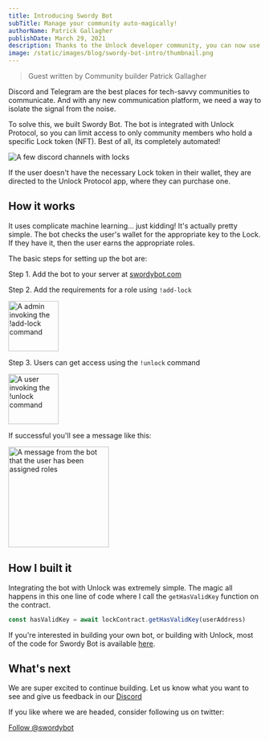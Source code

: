 ```yaml
---
title: Introducing Swordy Bot
subTitle: Manage your community auto-magically!
authorName: Patrick Gallagher
publishDate: March 29, 2021
description: Thanks to the Unlock developer community, you can now use Unlock in Discord.
image: /static/images/blog/swordy-bot-intro/thumbnail.png
---
```


> Guest written by Community builder Patrick Gallagher

Discord and Telegram are the best places for tech-savvy communities to communicate. And with any new communication platform, we need a way to isolate the signal from the noise.

To solve this, we built Swordy Bot. The bot is integrated with Unlock Protocol, so you can limit access to only community members who hold a specific Lock token (NFT). Best of all, its completely automated!

![A few discord channels with locks](/static/images/blog/swordy-bot-intro/channels.png)

If the user doesn't have the necessary Lock token in their wallet, they are directed to the Unlock Protocol app, where they can purchase one.

## How it works

It uses complicate machine learning... just kidding! It's actually pretty simple. The bot checks the user's wallet for the appropriate key to the Lock. If they have it, then the user earns the appropriate roles.

The basic steps for setting up the bot are:

Step 1. Add the bot to your server at [swordybot.com](https://swordybot.com)

Step 2. Add the requirements for a role using `!add-lock`

<img src="/static/images/blog/swordy-bot-intro/add-lock.png" alt="A admin invoking the !add-lock command" height="100px"/>

Step 3. Users can get access using the `!unlock` command

<img src="/static/images/blog/swordy-bot-intro/invoke.png" alt="A user invoking the !unlock command" height="100px"/>

If successful you'll see a message like this:

<img src="/static/images/blog/swordy-bot-intro/knighted.png" alt="A message from the bot that the user has been assigned roles" height="200px"/>

## How I built it

Integrating the bot with Unlock was extremely simple. The magic all happens in this one line of code where I call the `getHasValidKey` function on the contract.

```js
const hasValidKey = await lockContract.getHasValidKey(userAddress)
```

If you're interested in building your own bot, or building with Unlock, most of the code for Swordy Bot is available [here](https://github.com/pi0neerpat/unlock-protocol-bot/blob/e448d1f81a49c4b0b021d09bb623991ae87c55f5/api/src/lib/unlockProtocol/unlockProtocol.js#L26).

## What's next

We are super excited to continue building. Let us know what you want to see and give us feedback in our [Discord](https://discord.gg/Nw3y4GtBSh)

If you like where we are headed, consider following us on twitter:

<a href="https://twitter.com/swordybot?ref_src=twsrc%5Etfw" class="twitter-follow-button" data-show-count="false">Follow @swordybot</a><script async src="https://platform.twitter.com/widgets.js" charset="utf-8"></script>

